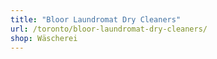 ```yaml
---
title: "Bloor Laundromat Dry Cleaners"
url: /toronto/bloor-laundromat-dry-cleaners/
shop: Wäscherei
---
```


